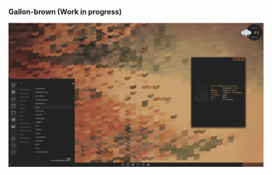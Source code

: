 <b>Gallon-brown (Work in progress)</b>

![alt tag](https://github.com/xexpanderx/cinnamon-themes/blob/master/Gallon-brown/screenshot.png)
